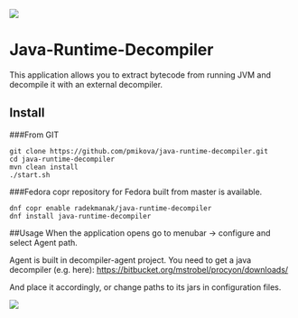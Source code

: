 <a href="https://copr.fedorainfracloud.org/coprs/radekmanak/java-runtime-decompiler/package/java-runtime-decompiler/"><img src="https://copr.fedorainfracloud.org/coprs/radekmanak/java-runtime-decompiler/package/java-runtime-decompiler/status_image/last_build.png" /></a>
# Java-Runtime-Decompiler
This application allows you to extract bytecode from running JVM and decompile it with an external decompiler.
## Install
###From GIT
```
git clone https://github.com/pmikova/java-runtime-decompiler.git
cd java-runtime-decompiler
mvn clean install
./start.sh
```
###Fedora
copr repository for Fedora built from master is available.
```
dnf copr enable radekmanak/java-runtime-decompiler
dnf install java-runtime-decompiler
```

##Usage
When the application opens go to menubar -> configure and select Agent path.

Agent is built in decompiler-agent project.
You need to get a java decompiler (e.g. here):
https://bitbucket.org/mstrobel/procyon/downloads/

And place it accordingly, or change paths to its jars in configuration files.

![](https://i.imgur.com/3N8hFOp.png)

